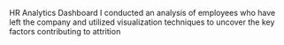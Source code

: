 HR Analytics Dashboard 
I conducted an analysis of employees who have left the company and utilized visualization techniques to uncover the key factors contributing to attrition

